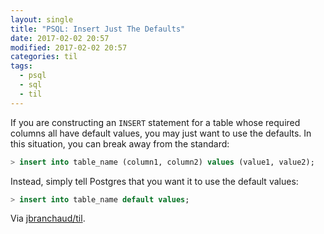 ```yaml
---
layout: single
title: "PSQL: Insert Just The Defaults"
date: 2017-02-02 20:57
modified: 2017-02-02 20:57
categories: til
tags:
  - psql
  - sql
  - til
---
```


If you are constructing an `INSERT` statement for a table whose required
columns all have default values, you may just want to use the defaults. In
this situation, you can break away from the standard:

```sql
> insert into table_name (column1, column2) values (value1, value2);
```

Instead, simply tell Postgres that you want it to use the default values:

```sql
> insert into table_name default values;
```

Via [jbranchaud/til](https://github.com/jbranchaud/til).
